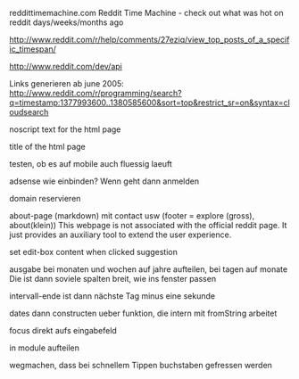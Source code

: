 reddittimemachine.com
Reddit Time Machine - check out what was hot on reddit days/weeks/months ago

http://www.reddit.com/r/help/comments/27eziq/view_top_posts_of_a_specific_timespan/

http://www.reddit.com/dev/api

Links generieren ab june 2005:
http://www.reddit.com/r/programming/search?q=timestamp:1377993600..1380585600&sort=top&restrict_sr=on&syntax=cloudsearch

noscript text for the html page

title of the html page

testen, ob es auf mobile auch fluessig laeuft

adsense wie einbinden? Wenn geht dann anmelden

domain reservieren

about-page (markdown) mit contact usw (footer = explore (gross), about(klein))
This webpage is not associated with the official reddit page. It just provides an auxiliary tool to extend the user experience.

set edit-box content when clicked suggestion

ausgabe bei monaten und wochen auf jahre aufteilen, bei tagen auf monate
Die ist dann soviele spalten breit, wie ins fenster passen

intervall-ende ist dann nächste Tag minus eine sekunde

dates dann constructen ueber funktion, die intern mit fromString arbeitet

focus direkt aufs eingabefeld

in module aufteilen

wegmachen, dass bei schnellem Tippen buchstaben gefressen werden